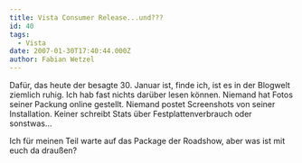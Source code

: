 ```yaml
---
title: Vista Consumer Release...und???
id: 40
tags:
  - Vista
date: 2007-01-30T17:40:44.000Z
author: Fabian Wetzel
---
```


Dafür, das heute der besagte 30\. Januar ist, finde ich, ist es in der Blogwelt ziemlich ruhig. Ich hab fast nichts darüber lesen können. Niemand hat Fotos seiner Packung online gestellt. Niemand postet Screenshots von seiner Installation. Keiner schreibt Stats über Festplattenverbrauch oder sonstwas...

Ich für meinen Teil warte auf das Package der Roadshow, aber was ist mit euch da draußen?
